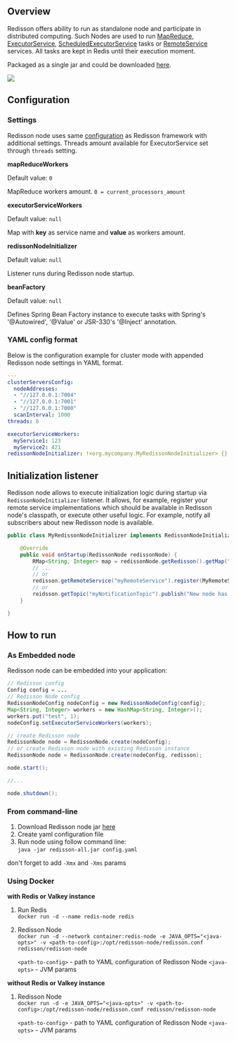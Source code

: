 ## Overview
Redisson offers ability to run as standalone node and participate in distributed computing. Such Nodes are used to run [MapReduce](data-and-services/services.md#mapreduce-service), [ExecutorService](data-and-services/services.md#executor-service), [ScheduledExecutorService](data-and-services/services.md#scheduled-executor-service) tasks or [RemoteService](data-and-services/services.md#remote-service) services. All tasks are kept in Redis until their execution moment.

Packaged as a single jar and could be downloaded [here](https://repo1.maven.org/maven2/org/redisson/redisson-all/).

![](https://redisson.org/architecture.png)

## Configuration
### Settings
Redisson node uses same [configuration](configuration.md) as Redisson framework with additional settings. Threads amount available for ExecutorService set through `threads` setting.

**mapReduceWorkers**

Default value: `0`

MapReduce workers amount.
`0 = current_processors_amount`

**executorServiceWorkers**

Default value: `null`

Map with <b>key</b> as service name and <b>value</b> as workers amount.

**redissonNodeInitializer**

Default value: `null`

Listener runs during Redisson node startup.

**beanFactory**

Default value: `null`

Defines Spring Bean Factory instance to execute tasks with Spring's '@Autowired', '@Value' or JSR-330's '@Inject' annotation.

### YAML config format

Below is the configuration example for cluster mode with appended Redisson node settings in YAML format.
```yaml
---
clusterServersConfig:
  nodeAddresses:
  - "//127.0.0.1:7004"
  - "//127.0.0.1:7001"
  - "//127.0.0.1:7000"
  scanInterval: 1000
threads: 0

executorServiceWorkers:
  myService1: 123
  myService2: 421
redissonNodeInitializer: !<org.mycompany.MyRedissonNodeInitializer> {}
```

## Initialization listener
Redisson node allows to execute initialization logic during startup via `RedissonNodeInitializer` listener. It allows, for example, register your remote service implementations which should be available in Redisson node's classpath, or execute other useful logic. For example, notify all subscribers about new Redisson node is available.
```java
public class MyRedissonNodeInitializer implements RedissonNodeInitializer {

    @Override
    public void onStartup(RedissonNode redissonNode) {
        RMap<String, Integer> map = redissonNode.getRedisson().getMap("myMap");
        // ...
        // or
        redisson.getRemoteService("myRemoteService").register(MyRemoteService.class, new MyRemoteServiceImpl(...));
        // or
        reidsson.getTopic("myNotificationTopic").publish("New node has joined. id:" + redissonNode.getId() + " remote-server:" + redissonNode.getRemoteAddress());
    }

}
```

## How to run
### As Embedded node
Redisson node can be embedded into your application:
```java
// Redisson config
Config config = ...
// Redisson Node config
RedissonNodeConfig nodeConfig = new RedissonNodeConfig(config);
Map<String, Integer> workers = new HashMap<String, Integer>();
workers.put("test", 1);
nodeConfig.setExecutorServiceWorkers(workers);

// create Redisson node
RedissonNode node = RedissonNode.create(nodeConfig);
// or create Redisson node with existing Redisson instance
RedissonNode node = RedissonNode.create(nodeConfig, redisson);

node.start();

//...

node.shutdown();
```

### From command-line

1. Download Redisson node jar [here](https://repo1.maven.org/maven2/org/redisson/redisson-all/)
2. Create yaml configuration file
3. Run node using follow command line:  
`java -jar redisson-all.jar config.yaml`  

don't forget to add `-Xmx` and `-Xms` params

### Using Docker

**with Redis or Valkey instance**

1. Run Redis  
   `docker run -d --name redis-node redis`
2. Redisson Node  
   `docker run -d --network container:redis-node -e JAVA_OPTS="<java-opts>" -v <path-to-config>:/opt/redisson-node/redisson.conf redisson/redisson-node`
   
   `<path-to-config>` - path to YAML configuration of Redisson Node
   `<java-opts>` - JVM params

**without Redis or Valkey instance**

1. Redisson Node  
   `docker run -d -e JAVA_OPTS="<java-opts>" -v <path-to-config>:/opt/redisson-node/redisson.conf redisson/redisson-node`
   
   `<path-to-config>` - path to YAML configuration of Redisson Node
   `<java-opts>` - JVM params
